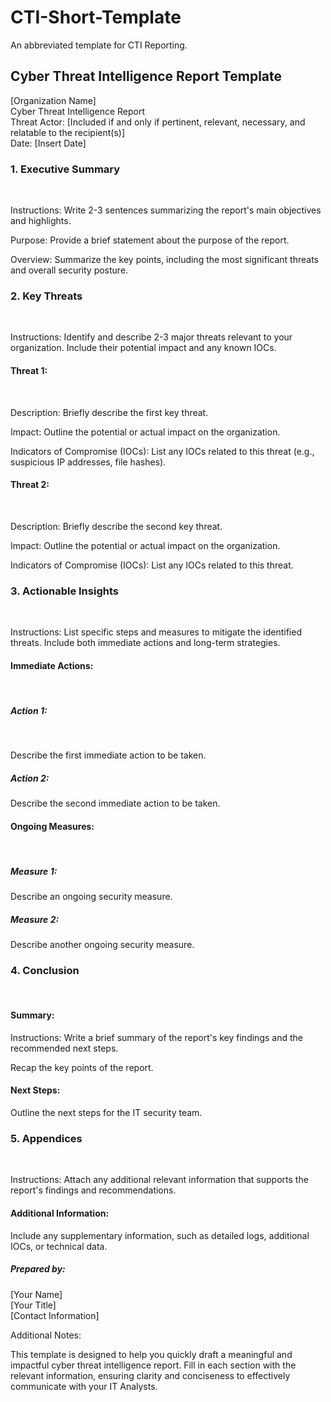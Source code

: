 # CTI-Short-Template
An abbreviated template for CTI Reporting.

<h2> Cyber Threat Intelligence Report Template </h2> 

[Organization Name] <br />
Cyber Threat Intelligence Report <br />
Threat Actor: [Included if and only if pertinent, relevant, necessary, and relatable to the recipient(s)] <br />
Date: [Insert Date] <br />

<h3>1. Executive Summary</h3> <br />

Instructions: Write 2-3 sentences summarizing the report's main objectives and highlights. <br />

Purpose: Provide a brief statement about the purpose of the report. <br />

Overview: Summarize the key points, including the most significant threats and overall security posture. <br />

<h3> 2. Key Threats </h3> <br />

Instructions: Identify and describe 2-3 major threats relevant to your organization. Include their potential impact and any known IOCs. <br />

<h4> Threat 1: </h4> <br />

Description: Briefly describe the first key threat. <br />

Impact: Outline the potential or actual impact on the organization. <br />

Indicators of Compromise (IOCs): List any IOCs related to this threat (e.g., suspicious IP addresses, file hashes). <br />

<h4> Threat 2: </h4> <br />

Description: Briefly describe the second key threat. <br />

Impact: Outline the potential or actual impact on the organization. <br />

Indicators of Compromise (IOCs): List any IOCs related to this threat. <br />

<h3> 3. Actionable Insights </h3> <br />

Instructions: List specific steps and measures to mitigate the identified threats. Include both immediate actions and long-term strategies. <br />

<h4> Immediate Actions: </h4> <br />

<h5> Action 1: </h5> <br />

Describe the first immediate action to be taken. <br />

<h5> Action 2: </h5>

Describe the second immediate action to be taken. <br />

<h4> Ongoing Measures: </h4> <br />

<h5> Measure 1: </h5>

Describe an ongoing security measure. <br />

<h5> Measure 2: </h5>

Describe another ongoing security measure. <br />

<h3> 4. Conclusion </h3> <br />

<h4> Summary: </h4>

Instructions: Write a brief summary of the report's key findings and the recommended next steps. <br />

Recap the key points of the report. <br />

<h4> Next Steps: </h4> 

Outline the next steps for the IT security team. <br />


<h3> 5. Appendices </h3> <br /> 

Instructions: Attach any additional relevant information that supports the report's findings and recommendations. <br />

<h4> Additional Information: </h4>

Include any supplementary information, such as detailed logs, additional IOCs, or technical data. <br />



<h5> Prepared by: </h5>

[Your Name] <br />
[Your Title] <br />
[Contact Information] <br />

Additional Notes: <br />

This template is designed to help you quickly draft a meaningful and impactful cyber threat intelligence report. Fill in each section with the relevant information, ensuring clarity and conciseness to effectively communicate with your IT Analysts.
